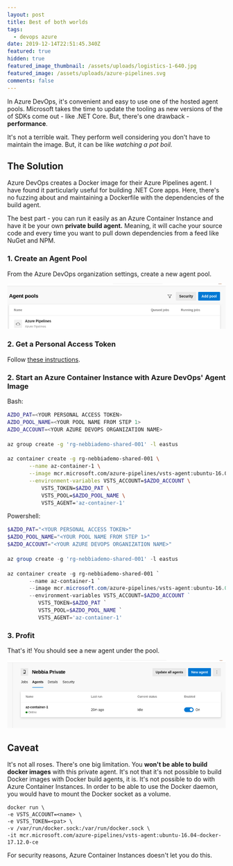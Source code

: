 ```yaml
---
layout: post
title: Best of both worlds
tags:
  - devops azure
date: 2019-12-14T22:51:45.340Z
featured: true
hidden: true
featured_image_thumbnail: /assets/uploads/logistics-1-640.jpg
featured_image: /assets/uploads/azure-pipelines.svg
comments: false
---
```

In Azure DevOps, it's convenient and easy to use one of the hosted agent pools. Microsoft takes the time to update the tooling as new versions of the of SDKs come out - like .NET Core. But, there's one drawback - **performance**.

It's not a terrible wait. They perform well considering you don't have to maintain the image. But, it can be like _watching a pot boil._ 

<!--more-->

## The Solution

Azure DevOps creates a Docker image for their Azure Pipelines agent. I have found it particularly useful for building .NET Core apps. Here, there's no fuzzing about and maintaining a Dockerfile with the dependencies of the build agent. 

The best part - you can run it easily as an Azure Container Instance and have it be your own **private build agent.** Meaning, it will cache your source code and every time you want to pull down dependencies from a feed like NuGet and NPM. 

### 1. Create an Agent Pool

From the Azure DevOps organization settings, create a new agent pool.

![](/assets/uploads/createpool.png "Create an Agent Pool")

### 2. Get a Personal Access Token

Follow [these instructions](https://docs.microsoft.com/en-us/azure/devops/organizations/accounts/use-personal-access-tokens-to-authenticate?view=azure-devops&tabs=preview-page).

### 2. Start an Azure Container Instance with Azure DevOps' Agent Image

Bash: 

```bash
AZDO_PAT=<YOUR PERSONAL ACCESS TOKEN>
AZDO_POOL_NAME=<YOUR POOL NAME FROM STEP 1>
AZDO_ACCOUNT=<YOUR AZURE DEVOPS ORGANIZATION NAME>

az group create -g 'rg-nebbiademo-shared-001' -l eastus

az container create -g rg-nebbiademo-shared-001 \
       --name az-container-1 \
       --image mcr.microsoft.com/azure-pipelines/vsts-agent:ubuntu-16.04-docker-18.06.1-ce \
       --environment-variables VSTS_ACCOUNT=$AZDO_ACCOUNT \
           VSTS_TOKEN=$AZDO_PAT \
           VSTS_POOL=$AZDO_POOL_NAME \
           VSTS_AGENT='az-container-1'   
```

Powershell:

```powershell
$AZDO_PAT="<YOUR PERSONAL ACCESS TOKEN>"
$AZDO_POOL_NAME="<YOUR POOL NAME FROM STEP 1>"
$AZDO_ACCOUNT="<YOUR AZURE DEVOPS ORGANIZATION NAME>"

az group create -g 'rg-nebbiademo-shared-001' -l eastus

az container create -g rg-nebbiademo-shared-001 `
       --name az-container-1 `
       --image mcr.microsoft.com/azure-pipelines/vsts-agent:ubuntu-16.04-docker-18.06.1-ce `
       --environment-variables VSTS_ACCOUNT=$AZDO_ACCOUNT ` 
          VSTS_TOKEN=$AZDO_PAT `
          VSTS_POOL=$AZDO_POOL_NAME `
          VSTS_AGENT='az-container-1'   
```

### 3. Profit

That's it! You should see a new agent under the pool.

![](/assets/uploads/agents.png "Azure DevOps Pool")

## Caveat

It's not all roses. There's one big limitation. You **won't be able to build docker images** with this private agent. It's not that it's not possible to build Docker images with Docker build agents, it is. It's not possible to do with Azure Container Instances. In order to be able to use the Docker daemon, you would have to mount the Docker socket as a volume. 

```console
docker run \  
-e VSTS_ACCOUNT=<name> \
-e VSTS_TOKEN=<pat> \
-v /var/run/docker.sock:/var/run/docker.sock \
-it mcr.microsoft.com/azure-pipelines/vsts-agent:ubuntu-16.04-docker-17.12.0-ce
```

For security reasons, Azure Container Instances doesn't let you do this.
